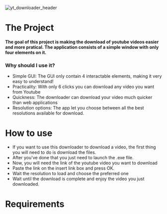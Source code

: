 ![yt_downloader_header](https://github.com/FernandoBohlhalter/Youtube_Downloader/assets/82450429/0ec53a9e-39b2-4abc-be97-dd196eca35dd)

<h1>The Project</h1>

<h4>The goal of this project is making the download of youtube videos easier and more pratical. The application consists of a simple window with only four elements on it.</h4>

<h3>Why should I use it?</h3>
<ul>
<li>Simple GUI: The GUI only contain 4 interactable elements, making it very easy to understand!</li>
<li>Practicality: With only 6 clicks you can download any video you want from Youtube</li>
<li>Quickness: The downloader can download your video much quicker than web applications</li>
<li>Resolution options: The app let you choose between all the best resolutions available for download.</li>
</ul>

<h1>How to use</h1>

<ul>
<li>If you want to use this downloader to download a video, the first thing you will need to do is download the files.</li>
<li>After you've done that you just need to launch the .exe file. </li>
<li>Now, you will need the link of the youtube video you want to download</li>
<li>Paste the link on the insert link box and press OK.</li>
<li>Wait the resolution to load and choose the preferred one</li>
<li>Wait until the download is complete and enjoy the video you just downloaded.</li>
</ul>

<h1 align="left">Requirements</h1>
